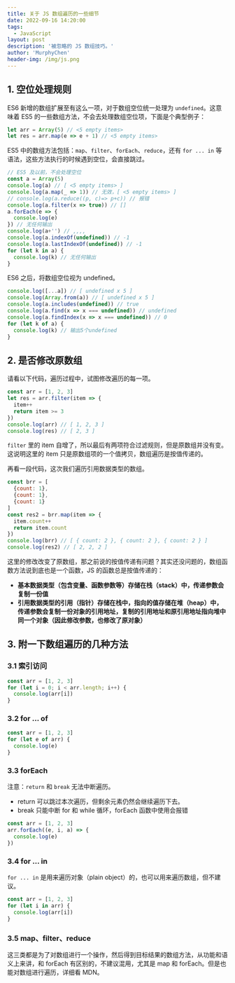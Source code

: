```yaml
---
title: 关于 JS 数组遍历的一些细节
date: 2022-09-16 14:20:00
tags:
  - JavaScript
layout: post
description: '被忽略的 JS 数组技巧。'
author: 'MurphyChen'
header-img: /img/js.png
---
```


## 1. 空位处理规则

ES6 新增的数组扩展至有这么一项，对于数组空位统一处理为 `undefined`。这意味着 ES5 的一些数组方法，不会去处理数组空位项，下面是个典型例子：

```js
let arr = Array(5) // <5 empty items>
let res = arr.map(e => e + 1) // <5 empty items>
```

ES5 中的数组方法包括：`map`、`filter`、`forEach`、`reduce`，还有 `for ... in` 等语法，这些方法执行的时候遇到空位，会直接跳过。

```js
// ES5 及以前，不会处理空位
const a = Array(5)
console.log(a) // [ <5 empty items> ]
console.log(a.map(_ => 1)) // 无效，[ <5 empty items> ]
// console.log(a.reduce((p, c)=> p+c)) // 报错
console.log(a.filter(x => true)) // []
a.forEach(e => {
  console.log(e)
}) // 无任何输出
console.log(a+'') // ,,,,
console.log(a.indexOf(undefined)) // -1
console.log(a.lastIndexOf(undefined)) // -1
for (let k in a) {
  console.log(k) // 无任何输出
}
```

ES6 之后，将数组空位视为 undefined。
```js
console.log([...a]) // [ undefined x 5 ]
console.log(Array.from(a)) // [ undefined x 5 ]
console.log(a.includes(undefined)) // true
console.log(a.find(x => x === undefined)) // undefined
console.log(a.findIndex(x => x === undefined)) // 0
for (let k of a) {
  console.log(k) // 输出5个undefined
}
```

## 2. 是否修改原数组

请看以下代码，遍历过程中，试图修改遍历的每一项。
```js
const arr = [1, 2, 3]
let res = arr.filter(item => {
  item++
  return item >= 3
})
console.log(arr) // [ 1, 2, 3 ]
console.log(res) // [ 2, 3 ]
```

`filter` 里的 item 自增了，所以最后有两项符合过滤规则，但是原数组并没有变。这说明这里的 item 只是原数组项的一个值拷贝，数组遍历是按值传递的。

再看一段代码，这次我们遍历引用数据类型的数组。
```js
const brr = [
  {count: 1},
  {count: 1},
  {count: 1}
]
const res2 = brr.map(item => {
  item.count++
  return item.count
})
console.log(brr) // [ { count: 2 }, { count: 2 }, { count: 2 } ]
console.log(res2) // [ 2, 2, 2 ]
```

这里的修改改变了原数组，那之前说的按值传递有问题？其实还没问题的，数组函数方法说到底也是一个函数，JS 的函数总是按值传递的：
- **基本数据类型（包含变量、函数参数等）存储在栈（stack）中，传递参数会复制一份值**
- **引用数据类型的引用（指针）存储在栈中，指向的值存储在堆（heap）中，传递参数会复制一份对象的引用地址，复制的引用地址和原引用地址指向堆中同一个对象（因此修改参数，也修改了原对象）**

## 3. 附一下数组遍历的几种方法

### 3.1 索引访问

```js
const arr = [1, 2, 3]
for (let i = 0; i < arr.length; i++) {
  console.log(arr[i])
}
```

### 3.2 for ... of

```js
const arr = [1, 2, 3]
for (let e of arr) {
  console.log(e)
}
```

### 3.3 forEach

注意：`return` 和 `break` 无法中断遍历。
- return 可以跳过本次遍历，但剩余元素仍然会继续遍历下去。
- break 只能中断 for 和 while 循环，forEach 函数中使用会报错

```js
const arr = [1, 2, 3]
arr.forEach((e, i, a) => {
  console.log(e)
})
```

### 3.4 for ... in

`for ... in` 是用来遍历对象（plain object）的，也可以用来遍历数组，但不建议。
```js
const arr = [1, 2, 3]
for (let i in arr) {
  console.log(arr[i])
}
```

### 3.5 map、filter、reduce

这三类都是为了对数组进行一个操作，然后得到目标结果的数组方法，从功能和语义上来讲，和 forEach 有区别的，不建议混用，尤其是 map 和 forEach。但是也能对数组进行遍历，详细看 MDN。